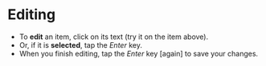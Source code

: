# Editing

- To **edit** an item, click on its text (try it on the item above).
- Or, if it is **selected**, tap the _Enter_ key.
- When you finish editing, tap the _Enter_ key [again] to save your changes.
